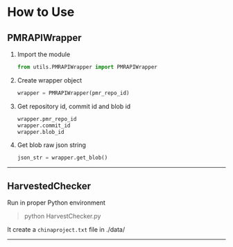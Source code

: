# How to Use

## PMRAPIWrapper

1. Import the module

    ```python
    from utils.PMRAPIWrapper import PMRAPIWrapper
    ```

2. Create wrapper object

    ```python
    wrapper = PMRAPIWrapper(pmr_repo_id)
    ```

3. Get repository id, commit id and blob id

    ```python
    wrapper.pmr_repo_id
    wrapper.commit_id
    wrapper.blob_id
    ```

4. Get blob raw json string

    ```python
    json_str = wrapper.get_blob()
    ```

---
## HarvestedChecker

Run in proper Python environment 
>python HarvestChecker.py

It create a `chinaproject.txt` file in ./data/

---